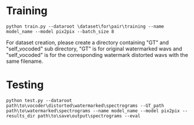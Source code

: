 # Training

```
python train.py --dataroot \dataset\for\pair\training --name model_name --model pix2pix --batch_size 8
```
For dataset creation, please create a directory containing "GT" and "self_vocoded" sub directory, "GT" is for original watermarked wavs and "self_vocoded" is for the corresponding watermark distorted wavs with the same filename.


# Testing

```
python test.py --dataroot path\to\vocoder\distorted\watermarked\spectrograms --GT_path path\to\watermarked\spectrograms --name model_name --model pix2pix --results_dir path\to\save\output\spectrograms --eval
```
